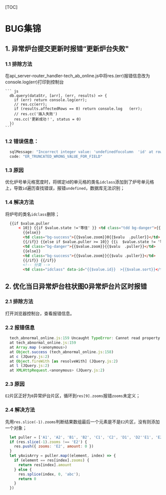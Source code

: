 [TOC]
# BUG集锦

## 1. 异常炉台提交更新时报错“更新炉台失败"

### 1.1 排除方法
在api_server-router_handler-tech_ab_online.js中将res.(err)报错信息改为console.log(err)打印到控制台

    ``` js
      db.query(dataStr, [arr], (err, results) => {
        if (err) return console.log(err);
        // res.cc(err);
        if (results.affectedRows == 0) return console.log   (err);
        // res.cc('插入失败')
        res.cc('更新成功！', status = 0)
      })
    ```

### 1.2 错误信息：
  ``` js
    sqlMessage: "Incorrect integer value: 'undefinedfocolumn  'id' at row 1"；
    code: "ER_TRUNCATED_WRONG_VALUE_FOR_FIELD"
  ```
### 1.3 原因
优化炉号单元格宽度时，将绑定id的单元格的类名`idclass`添加到了炉号单元格上，导致`id`遍历查找错误，报错`undefined`，数据库无法识别；
### 1.4 解决方法
将炉号的类名`idclass`删除；
  ``` html
    {{if $value.puller
        < 10}} {{if $value.state !='等径' }} <td class="tdd bg-danger">{{$value.zoom}}0{{$value.puller}}</td>
          {{else}}
          <td class="bg-success">{{$value.zoom}}0{{$valu  .puller}}</td>
          {{/if}} {{else if $value.puller >= 10}} {{i  $value.state != '等径'}}
          <td class="bg-danger">{{$value.zoom}}{{$valu  .puller}}</td>
          {{else}}
          <td class="bg-success">{{$value.zoom}}{{$valu .puller}}</td>
          {{/if}} {{/if}}
          <!-- 分类 -->
          <td class="idclass" data-id="{{$value.id}}  >{{$value.sort}}</td>
  ```

## 2. 优化当日异常炉台柱状图0异常炉台片区时报错
### 2.1 排除方法
打开浏览器控制台，查看报错信息。
### 2.2 报错信息
  ``` js
    tech_abnormal_online.js:159 Uncaught TypeError: Cannot read property 'zooms' of undefined
    at tech_abnormal_online.js:159
    at Array.map (<anonymous>)
    at Object.success (tech_abnormal_online.js:158)
    at c (JQuery.js:2)
    at Object.fireWith [as resolveWith] (JQuery.js:2)
    at l (JQuery.js:2)
    at XMLHttpRequest.<anonymous> (JQuery.js:2)
  ```
### 2.3 原因
`E2`片区正好为`0`异常炉台片区，循环到`res[9].zooms`报错`zooms`未定义；
### 2.4 解决方法
先用`res.slice(-1).zooms`判断结果数组最后一个元素是不是`E2`片区，没有则添加一个对象；
  ```js 
    let puller = ['A1', 'A2', 'B1', 'B2', 'C1', 'C2', 'D1', 'D2''E1', 'E2']
    if (res.slice(-1).zooms !== 'E2') {
      res.push({ zooms: 'E2', amount: 0 })
    }
    let yAxisArry = puller.map((element, index) => {
      if (element == res[index].zooms) {
        return res[index].amount
      } else {
        res.splice(index, 0, 'abc');
        return 0
      }
    })
  ```